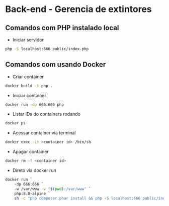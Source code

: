 # Back-end - Gerencia de extintores

## Comandos com PHP instalado local

- Iniciar servidor

```bash
php -S localhost:666 public/index.php
```

## Comandos com usando Docker


- Criar container

```bash
docker build -t php .
```

- Iniciar container

```bash
docker run -dp 666:666 php
```

- Listar IDs do containers rodando

```bash
docker ps
```

- Acessar container via terminal

```bash
docker exec -it <container id> /bin/sh
```

- Apagar container

```bash
docker rm -f <container id>
```

- Direto via docker run

```bash
docker run `
    -dp 666:666 `
    -w /var/www -v "$(pwd):/var/www" `
    php:8.0-alpine `
    sh -c "php composer.phar install && php -S localhost:666 public/index.php"
```

